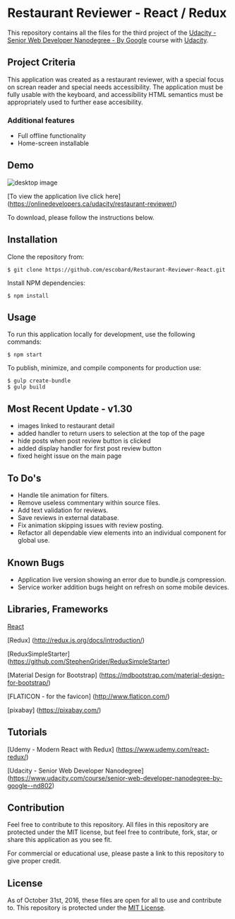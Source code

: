 # Restaurant Reviewer - React / Redux

This repository contains all the files for the third project of the [Udacity - Senior Web Developer Nanodegree - By Google](https://www.udacity.com/course/senior-web-developer-nanodegree-by-google--nd802) course with [Udacity](https://www.udacity.com/). 

## Project Criteria
This application was created as a restaurant reviewer, with a special focus on screan reader and special needs accessibility. The application must be fully usable with the keyboard, and accessibility HTML semantics must be appropriately used to further ease accesibility.

### Additional features
- Full offline functionality
- Home-screen installable

## Demo

![desktop image](https://onlinedevelopers.ca/udacity/restaurant-reviewer/src/img/read-me/proj-3-collage.jpg)

[To view the application live click here] (https://onlinedevelopers.ca/udacity/restaurant-reviewer/)

To download, please follow the instructions below.

## Installation

Clone the repository from: 
```
$ git clone https://github.com/escobard/Restaurant-Reviewer-React.git
```

Install NPM dependencies:
```
$ npm install
```

## Usage

To run this application locally for development, use the following commands:

```
$ npm start
```

To publish, minimize, and compile components for production use:

```
$ gulp create-bundle
$ gulp build
```

## Most Recent Update - v1.30
- images linked to restaurant detail
- added handler to return users to selection at the top of the page
- hide posts when post review button is clicked
- added display handler for first post review button
- fixed height issue on the main page

## To Do's
- Handle tile animation for filters.
- Remove useless commentary within source files.
- Add text validation for reviews.
- Save reviews in external database.
- Fix animation skipping issues with review posting.
- Refactor all dependable view elements into an individual component for global use. 

## Known Bugs
- Application live version showing an error due to bundle.js compression.
- Service worker addition bugs height on refresh on some mobile devices.

## Libraries, Frameworks

[React](https://facebook.github.io/react/)

[Redux] (http://redux.js.org/docs/introduction/)

[ReduxSimpleStarter] (https://github.com/StephenGrider/ReduxSimpleStarter)

[Material Design for Bootstrap] (https://mdbootstrap.com/material-design-for-bootstrap/)

[FLATICON - for the favicon] (http://www.flaticon.com/)

[pixabay] (https://pixabay.com/)

##  Tutorials

[Udemy - Modern React with Redux] (https://www.udemy.com/react-redux/)

[Udacity - Senior Web Developer Nanodegree] (https://www.udacity.com/course/senior-web-developer-nanodegree-by-google--nd802)
## Contribution

Feel free to contribute to this repository. All files in this repository are protected under the MIT license, but feel free to contribute, fork, star, or share this application as you see fit.

For commercial or educational use, please paste a link to this repository to give proper credit.

## License
As of October 31st, 2016, these files are open for all to use and contribute to. This repository is protected under the [MIT License](http://choosealicense.com/licenses/mit/).